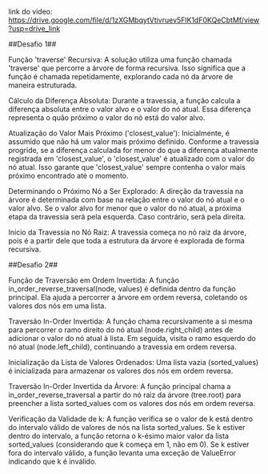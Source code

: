 link do video: https://drive.google.com/file/d/1zXGMbqytVtivruev5FlK1dF0KQeCbtMf/view?usp=drive_link

##Desafio 1##

  Função 'traverse' Recursiva: A solução utiliza uma função chamada 'traverse' que percorre a árvore de forma recursiva. Isso significa que a função é chamada repetidamente, explorando cada nó da árvore de maneira estruturada.

  Cálculo da Diferença Absoluta: Durante a travessia, a função calcula a diferença absoluta entre o valor alvo e o valor do nó atual. Essa diferença representa o quão próximo o valor do nó está do valor alvo.

  Atualização do Valor Mais Próximo ('closest_value'): Inicialmente, é assumido que não há um valor mais próximo definido. Conforme a travessia progride, se a diferença calculada for menor do que a diferença atualmente registrada em 'closest_value', o 'closest_value' é atualizado com o valor do nó atual. Isso garante que 'closest_value' sempre contenha o valor mais próximo encontrado até o momento.

  Determinando o Próximo Nó a Ser Explorado: A direção da travessia na árvore é determinada com base na relação entre o valor do nó atual e o valor alvo. Se o valor alvo for menor que o valor do nó atual, a próxima etapa da travessia será pela esquerda. Caso contrário, será pela direita.

  Início da Travessia no Nó Raiz: A travessia começa no nó raiz da árvore, pois é a partir dele que toda a estrutura da árvore é explorada de forma recursiva.

##Desafio 2##

Função de Traversão em Ordem Invertida:
A função in_order_reverse_traversal(node, values) é definida dentro da função principal. Ela ajuda a percorrer a árvore em ordem reversa, coletando os valores dos nós em uma lista.

Traversão In-Order Invertida:
A função chama recursivamente a si mesma para percorrer o ramo direito do nó atual (node.right_child) antes de adicionar o valor do nó atual à lista.
Em seguida, visita o ramo esquerdo do nó atual (node.left_child), continuando a travessia em ordem reversa.

Inicialização da Lista de Valores Ordenados:
Uma lista vazia (sorted_values) é inicializada para armazenar os valores dos nós em ordem reversa.

Traversão In-Order Invertida da Árvore:
A função principal chama a in_order_reverse_traversal a partir do nó raiz da árvore (tree.root) para preencher a lista sorted_values com os valores dos nós em ordem reversa.

Verificação da Validade de k:
A função verifica se o valor de k está dentro do intervalo válido de valores de nós na lista sorted_values.
Se k estiver dentro do intervalo, a função retorna o k-ésimo maior valor da lista sorted_values (considerando que k começa em 1, não em 0).
Se k estiver fora do intervalo válido, a função levanta uma exceção de ValueError indicando que k é inválido.
